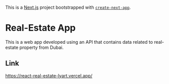 This is a [Next.js](https://nextjs.org/) project bootstrapped with [`create-next-app`](https://github.com/vercel/next.js/tree/canary/packages/create-next-app).

# Real-Estate App
This is a web app developed using an API that contains data related to real-estate property from Dubai.

## Link
https://react-real-estate-lyart.vercel.app/

